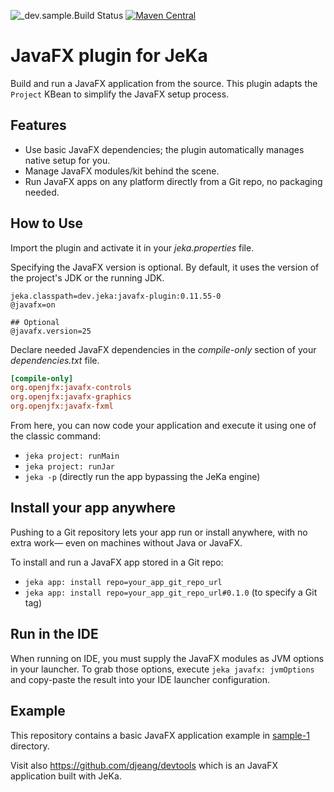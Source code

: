 ![_dev.sample.Build Status](https://github.com/jeka-dev/javafx-plugin/actions/workflows/main.yml/badge.svg)
[![Maven Central](https://img.shields.io/maven-central/v/dev.jeka/javafx-plugin)](https://search.maven.org/search?q=g:%22dev.jeka%22%20AND%20a:%22openapi-plugin%22)

# JavaFX plugin for JeKa

Build and run a JavaFX application from the source. 
This plugin adapts the `Project` KBean to simplify the JavaFX setup process.

## Features

- Use basic JavaFX dependencies; the plugin automatically manages native setup for you.
- Manage JavaFX modules/kit behind the scene.
- Run JavaFX apps on any platform directly from a Git repo, no packaging needed.

## How to Use

Import the plugin and activate it in your *jeka.properties* file.  

Specifying the JavaFX version is optional. By default, it uses the version of the project's JDK or the running JDK.

```properties
jeka.classpath=dev.jeka:javafx-plugin:0.11.55-0
@javafx=on

## Optional
@javafx.version=25
```

Declare needed JavaFX dependencies in the *compile-only* section of your *dependencies.txt* file.

```ini
[compile-only]
org.openjfx:javafx-controls
org.openjfx:javafx-graphics
org.openjfx:javafx-fxml
```

From here, you can now code your application and execute it using one of the classic command:
- `jeka project: runMain`
- `jeka project: runJar`
- `jeka -p` (directly run the app bypassing the JeKa engine)

## Install your app anywhere

Pushing to a Git repository lets your app run or install anywhere, with no extra work— even on machines without Java or JavaFX.

To install and run a JavaFX app stored in a Git repo:
- `jeka app: install repo=your_app_git_repo_url`
- `jeka app: install repo=your_app_git_repo_url#0.1.0` (to specify a Git tag)

## Run in the IDE

When running on IDE, you must supply the JavaFX modules as JVM options in your launcher.
To grab those options, execute `jeka javafx: jvmOptions` and copy-paste the result into your IDE launcher configuration.

## Example

This repository contains a basic JavaFX application example in [sample-1](sample-1) directory.

Visit also https://github.com/djeang/devtools which is an JavaFX application built with JeKa.



